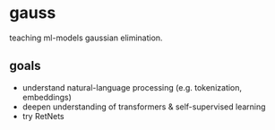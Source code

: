 # gauss

teaching ml-models gaussian elimination.

## goals
- understand natural-language processing (e.g. tokenization, embeddings)
- deepen understanding of transformers & self-supervised learning
- try RetNets
